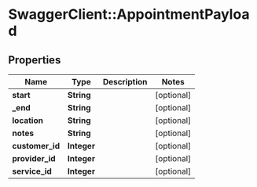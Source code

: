 # SwaggerClient::AppointmentPayload

## Properties
Name | Type | Description | Notes
------------ | ------------- | ------------- | -------------
**start** | **String** |  | [optional] 
**_end** | **String** |  | [optional] 
**location** | **String** |  | [optional] 
**notes** | **String** |  | [optional] 
**customer_id** | **Integer** |  | [optional] 
**provider_id** | **Integer** |  | [optional] 
**service_id** | **Integer** |  | [optional] 

